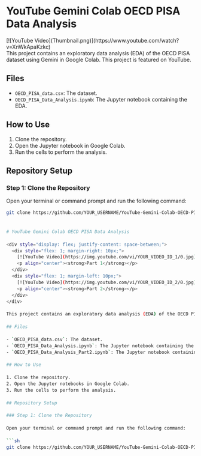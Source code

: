 # YouTube Gemini Colab OECD PISA Data Analysis
<div style="display: flex; justify-content: space-between;">
  <div style="flex: 1; margin-right: 10px;">
[![YouTube Video](Thumbnail.png)](https://www.youtube.com/watch?v=XnWkApaKzkc)
</div>
</div>
This project contains an exploratory data analysis (EDA) of the OECD PISA dataset using Gemini in Google Colab. This project is featured on YouTube.

## Files

- `OECD_PISA_data.csv`: The dataset.
- `OECD_PISA_Data_Analysis.ipynb`: The Jupyter notebook containing the EDA.

## How to Use

1. Clone the repository.
2. Open the Jupyter notebook in Google Colab.
3. Run the cells to perform the analysis.

## Repository Setup

### Step 1: Clone the Repository

Open your terminal or command prompt and run the following command:

```sh
git clone https://github.com/YOUR_USERNAME/YouTube-Gemini-Colab-OECD-PISA-Data-Analysis.git


# YouTube Gemini Colab OECD PISA Data Analysis

<div style="display: flex; justify-content: space-between;">
  <div style="flex: 1; margin-right: 10px;">
    [![YouTube Video](https://img.youtube.com/vi/YOUR_VIDEO_ID_1/0.jpg)](https://www.youtube.com/watch?v=kAO6_O-2l7A)
    <p align="center"><strong>Part 1</strong></p>
  </div>
  <div style="flex: 1; margin-left: 10px;">
    [![YouTube Video](https://img.youtube.com/vi/YOUR_VIDEO_ID_2/0.jpg)](https://www.youtube.com/watch?v=YOUR_VIDEO_ID_2)
    <p align="center"><strong>Part 2</strong></p>
  </div>
</div>

This project contains an exploratory data analysis (EDA) of the OECD PISA dataset using Gemini in Google Colab. This project is featured on YouTube.

## Files

- `OECD_PISA_data.csv`: The dataset.
- `OECD_PISA_Data_Analysis.ipynb`: The Jupyter notebook containing the EDA (Part 1).
- `OECD_PISA_Data_Analysis_Part2.ipynb`: The Jupyter notebook containing the continued EDA and visualizations (Part 2).

## How to Use

1. Clone the repository.
2. Open the Jupyter notebooks in Google Colab.
3. Run the cells to perform the analysis.

## Repository Setup

### Step 1: Clone the Repository

Open your terminal or command prompt and run the following command:

```sh
git clone https://github.com/YOUR_USERNAME/YouTube-Gemini-Colab-OECD-PISA-Data-Analysis.git
